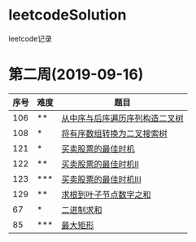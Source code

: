 # leetcodeSolution
leetcode记录

# 第二周(2019-09-16)

| 序号 | 难度 | 题目                                                         |
| ---- | ---- | ------------------------------------------------------------ |
| 106  | **   | [从中序与后序遍历序列构造二叉树](https://leetcode-cn.com/problems/construct-binary-tree-from-inorder-and-postorder-traversal/) |
| 108  | *    | [将有序数组转换为二叉搜索树](https://leetcode-cn.com/problems/convert-sorted-array-to-binary-search-tree/) |
| 121  | *    | [买卖股票的最佳时机](https://leetcode-cn.com/problems/best-time-to-buy-and-sell-stock/) |
| 122  | **   | [买卖股票的最佳时机II](https://leetcode-cn.com/problems/best-time-to-buy-and-sell-stock-ii/) |
| 123  | ***  | [买卖股票的最佳时机III](https://leetcode-cn.com/problems/best-time-to-buy-and-sell-stock-iii/) |
| 129  | ** | [ 求根到叶子节点数字之和](https://leetcode-cn.com/problems/sum-root-to-leaf-numbers/) |
| 67 | * | [二进制求和](https://leetcode-cn.com/problems/add-binary/)|
| 85 | *** | [最大矩形](https://leetcode-cn.com/problems/maximal-rectangle/)
